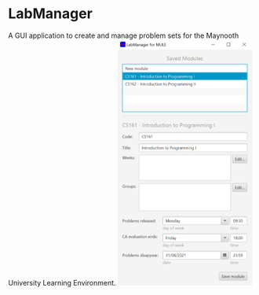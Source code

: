 # LabManager
A GUI application to create and manage problem sets for the Maynooth University Learning Environment.
<img src="src/media/screenshot1.png" alt="screenshot" height="500"/>
